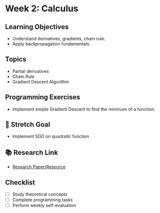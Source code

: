# Week 2: Calculus

## Learning Objectives
- Understand derivatives, gradients, chain rule.
- Apply backpropagation fundamentals.

## Topics
- Partial derivatives
- Chain Rule
- Gradient Descent Algorithm

## Programming Exercises
- Implement simple Gradient Descent to find the minimum of a function.

## 🎯 Stretch Goal
- Implement SGD on quadratic function

## 📚 Research Link
- [Research Paper/Resource](https://web.stanford.edu/~boyd/cvxbook/)

## Checklist
- [ ] Study theoretical concepts
- [ ] Complete programming tasks
- [ ] Perform weekly self-evaluation
